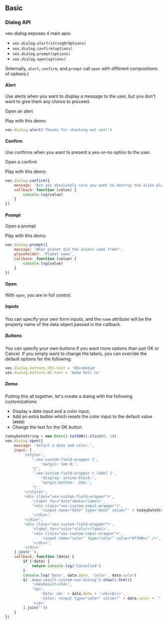 ## Basic

### Dialog API

vex-dialog exposes 4 main apis:

- `vex.dialog.alert(stringOrOptions)`
- `vex.dialog.confirm(options)`
- `vex.dialog.prompt(options)`
- `vex.dialog.open(options)`

(Internally, `alert`, `confirm`, and `prompt` call `open` with different compositions of options.)

#### Alert

Use alerts when you want to display a message to the user, but you don't want to give them any choice to proceed.

<a class="demo-alert hs-brand-button">Open an alert</a>
<script>
$('.demo-alert').click(function(){
    vex.dialog.alert('Thanks for checking out vex!');
});
</script>

Play with this demo:

```javascript
vex.dialog.alert('Thanks for checking out vex!')
```

#### Confirm

Use confirms when you want to present a yes-or-no option to the user.

<a class="demo-confirm hs-brand-button">Open a confirm</a>
<div class="demo-result-confirm hs-doc-callout hs-doc-callout-info" style="display: none"></div>
<script>
$('.demo-confirm').click(function(){
    vex.dialog.confirm({
        message: 'Are you absolutely sure you want to destroy the alien planet?',
        callback: function(value) {
            $('.demo-result-confirm').html('Callback value: <b>' + value + '</b>').show();
        }
    });
});
</script>

Play with this demo:

```javascript
vex.dialog.confirm({
    message: 'Are you absolutely sure you want to destroy the alien planet?',
    callback: function (value) {
        console.log(value)
    }
})
```

#### Prompt

<a class="demo-prompt hs-brand-button">Open a prompt</a>
<div class="demo-result-prompt hs-doc-callout hs-doc-callout-info" style="display: none"></div>
<script>
$('.demo-prompt').click(function(){
    vex.dialog.prompt({
        message: 'What planet did the aliens come from?',
        placeholder: 'Planet name',
        callback: function(value) {
            $('.demo-result-prompt').html('Callback value: <b>' + value + '</b>').show();
        }
    });
});
</script>

Play with this demo:

```javascript
vex.dialog.prompt({
    message: 'What planet did the aliens come from?',
    placeholder: 'Planet name',
    callback: function (value) {
        console.log(value)
    }
})
```

#### Open

With `open`, you are in full control.

##### Inputs
You can specify your own form inputs, and the `name` attribute will be the property name of the data object passed in the callback.

##### Buttons
You can specify your own buttons if you want more options than just OK or Cancel. If you simply want to change the labels, you can override the default options for the following:

```javascript
vex.dialog.buttons.YES.text = 'Okiedokie'
vex.dialog.buttons.NO.text = 'Aahw hell no'
```

##### Demo

Putting this all together, let's create a dialog with the following customizations:

- Display a date input and a color input,
- Add an extra button which resets the color input to the default value (`#000`)
- Change the text for the OK button

<p>
<div class="demo-result-custom-vex-dialog hs-doc-callout hs-doc-callout-info" style="display: none"></div>
</p>

```javascript
todayDateString = new Date().toJSON().slice(0, 10)
vex.dialog.open({
    message: 'Select a date and color.',
    input: [
        '<style>',
            '.vex-custom-field-wrapper {',
                'margin: 1em 0;',
            '}',
            '.vex-custom-field-wrapper > label {',
                'display: inline-block;',
                'margin-bottom: .2em;',
            '}',
        '</style>',
        '<div class="vex-custom-field-wrapper">',
            '<label for="date">Date</label>',
            '<div class="vex-custom-input-wrapper">',
                '<input name="date" type="date" value="' + todayDateString + '" />',
            '</div>',
        '</div>',
        '<div class="vex-custom-field-wrapper">',
            '<label for="color">Color</label>',
            '<div class="vex-custom-input-wrapper">',
                '<input name="color" type="color" value="#ff00cc" />',
            '</div>',
        '</div>'
    ].join(''),
    callback: function (data) {
        if (!data) {
            return console.log('Cancelled')
        }
        console.log('Date', data.date, 'Color', data.color)
        $('.demo-result-custom-vex-dialog').show().html([
            '<h4>Result</h4>',
            '<p>',
                'Date: <b>' + data.date + '</b><br/>',
                'Color: <input type="color" value="' + data.color + '" readonly />',
            '</p>'
        ].join(''))
    }
})
```

<!-- Resources for the demos -->
<p style="-webkit-transform: translateZ(0)"></p>
<script src="/vex/js/vex.js"></script>
<script src="/vex/js/vex.dialog.js"></script>
<link rel="stylesheet" href="/vex/css/vex.css" />
<link rel="stylesheet" href="/vex/css/vex-theme-os.css">
<script>
    (function(){
        vex.defaultOptions.className = 'vex-theme-os';
    })();
</script>
